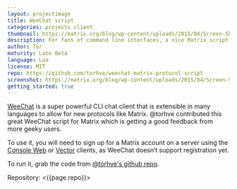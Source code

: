 ```yaml
---
layout: projectimage
title: WeeChat script
categories: projects client
thumbnail: https://matrix.org/blog/wp-content/uploads/2015/04/Screen-Shot-2015-04-22-at-21.43.01-400x284.png
description: For fans of command line interfaces, a nice Matrix script for WeeChat, an IRSSI like CLI
author: Tor
maturity: Late Beta
language: Lua
license: MIT
repo: https://github.com/torhve/weechat-matrix-protocol-script
screenshot: https://matrix.org/blog/wp-content/uploads/2015/04/Screen-Shot-2015-04-22-at-21.43.01.png
getting_started: true
---
```


[WeeChat](http://weechat.org/) is a super powerful CLI chat client that is extensible in many languages to allow for new protocols like Matrix. @torhve contributed this great WeeChat script for Matrix which is getting a good feedback from more geeky users.

To use it, you will need to sign up for a Matrix account on a server using the [Console Web](./matrix-console.html) or [Vector](./vector.html) clients, as WeeChat doesn’t support registration yet.

To run it, grab the code from [@torhve's github repo](https://github.com/torhve/weechat-matrix-protocol-script).

Repository: <{{page.repo}}>
